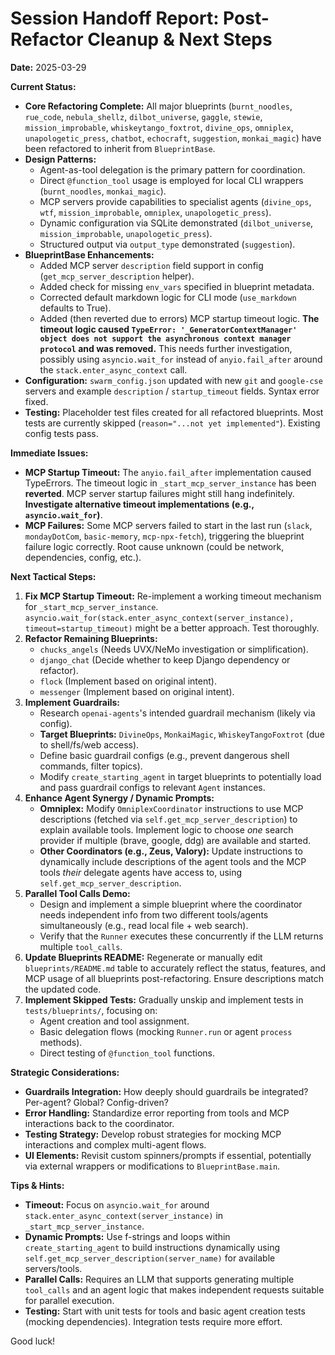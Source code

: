 # Session Handoff Report: Post-Refactor Cleanup & Next Steps

**Date:** 2025-03-29

**Current Status:**

*   **Core Refactoring Complete:** All major blueprints (`burnt_noodles`, `rue_code`, `nebula_shellz`, `dilbot_universe`, `gaggle`, `stewie`, `mission_improbable`, `whiskeytango_foxtrot`, `divine_ops`, `omniplex`, `unapologetic_press`, `chatbot`, `echocraft`, `suggestion`, `monkai_magic`) have been refactored to inherit from `BlueprintBase`.
*   **Design Patterns:**
    *   Agent-as-tool delegation is the primary pattern for coordination.
    *   Direct `@function_tool` usage is employed for local CLI wrappers (`burnt_noodles`, `monkai_magic`).
    *   MCP servers provide capabilities to specialist agents (`divine_ops`, `wtf`, `mission_improbable`, `omniplex`, `unapologetic_press`).
    *   Dynamic configuration via SQLite demonstrated (`dilbot_universe`, `mission_improbable`, `unapologetic_press`).
    *   Structured output via `output_type` demonstrated (`suggestion`).
*   **BlueprintBase Enhancements:**
    *   Added MCP server `description` field support in config (`get_mcp_server_description` helper).
    *   Added check for missing `env_vars` specified in blueprint metadata.
    *   Corrected default markdown logic for CLI mode (`use_markdown` defaults to True).
    *   Added (then reverted due to errors) MCP startup timeout logic. **The timeout logic caused `TypeError: '_GeneratorContextManager' object does not support the asynchronous context manager protocol` and was removed.** This needs further investigation, possibly using `asyncio.wait_for` instead of `anyio.fail_after` around the `stack.enter_async_context` call.
*   **Configuration:** `swarm_config.json` updated with new `git` and `google-cse` servers and example `description` / `startup_timeout` fields. Syntax error fixed.
*   **Testing:** Placeholder test files created for all refactored blueprints. Most tests are currently skipped (`reason="...not yet implemented"`). Existing config tests pass.

**Immediate Issues:**

*   **MCP Startup Timeout:** The `anyio.fail_after` implementation caused TypeErrors. The timeout logic in `_start_mcp_server_instance` has been **reverted**. MCP server startup failures might still hang indefinitely. **Investigate alternative timeout implementations (e.g., `asyncio.wait_for`)**.
*   **MCP Failures:** Some MCP servers failed to start in the last run (`slack`, `mondayDotCom`, `basic-memory`, `mcp-npx-fetch`), triggering the blueprint failure logic correctly. Root cause unknown (could be network, dependencies, config, etc.).

**Next Tactical Steps:**

1.  **Fix MCP Startup Timeout:** Re-implement a working timeout mechanism for `_start_mcp_server_instance`. `asyncio.wait_for(stack.enter_async_context(server_instance), timeout=startup_timeout)` might be a better approach. Test thoroughly.
2.  **Refactor Remaining Blueprints:**
    *   `chucks_angels` (Needs UVX/NeMo investigation or simplification).
    *   `django_chat` (Decide whether to keep Django dependency or refactor).
    *   `flock` (Implement based on original intent).
    *   `messenger` (Implement based on original intent).
3.  **Implement Guardrails:**
    *   Research `openai-agents`'s intended guardrail mechanism (likely via config).
    *   **Target Blueprints:** `DivineOps`, `MonkaiMagic`, `WhiskeyTangoFoxtrot` (due to shell/fs/web access).
    *   Define basic guardrail configs (e.g., prevent dangerous shell commands, filter topics).
    *   Modify `create_starting_agent` in target blueprints to potentially load and pass guardrail configs to relevant `Agent` instances.
4.  **Enhance Agent Synergy / Dynamic Prompts:**
    *   **Omniplex:** Modify `OmniplexCoordinator` instructions to use MCP descriptions (fetched via `self.get_mcp_server_description`) to explain available tools. Implement logic to choose *one* search provider if multiple (brave, google, ddg) are available and started.
    *   **Other Coordinators (e.g., Zeus, Valory):** Update instructions to dynamically include descriptions of the agent tools and the MCP tools *their* delegate agents have access to, using `self.get_mcp_server_description`.
5.  **Parallel Tool Calls Demo:**
    *   Design and implement a simple blueprint where the coordinator needs independent info from two different tools/agents simultaneously (e.g., read local file + web search).
    *   Verify that the `Runner` executes these concurrently if the LLM returns multiple `tool_calls`.
6.  **Update Blueprints README:** Regenerate or manually edit `blueprints/README.md` table to accurately reflect the status, features, and MCP usage of all blueprints post-refactoring. Ensure descriptions match the updated code.
7.  **Implement Skipped Tests:** Gradually unskip and implement tests in `tests/blueprints/`, focusing on:
    *   Agent creation and tool assignment.
    *   Basic delegation flows (mocking `Runner.run` or agent `process` methods).
    *   Direct testing of `@function_tool` functions.

**Strategic Considerations:**

*   **Guardrails Integration:** How deeply should guardrails be integrated? Per-agent? Global? Config-driven?
*   **Error Handling:** Standardize error reporting from tools and MCP interactions back to the coordinator.
*   **Testing Strategy:** Develop robust strategies for mocking MCP interactions and complex multi-agent flows.
*   **UI Elements:** Revisit custom spinners/prompts if essential, potentially via external wrappers or modifications to `BlueprintBase.main`.

**Tips & Hints:**

*   **Timeout:** Focus on `asyncio.wait_for` around `stack.enter_async_context(server_instance)` in `_start_mcp_server_instance`.
*   **Dynamic Prompts:** Use f-strings and loops within `create_starting_agent` to build instructions dynamically using `self.get_mcp_server_description(server_name)` for available servers/tools.
*   **Parallel Calls:** Requires an LLM that supports generating multiple `tool_calls` and an agent logic that makes independent requests suitable for parallel execution.
*   **Testing:** Start with unit tests for tools and basic agent creation tests (mocking dependencies). Integration tests require more effort.

Good luck!
